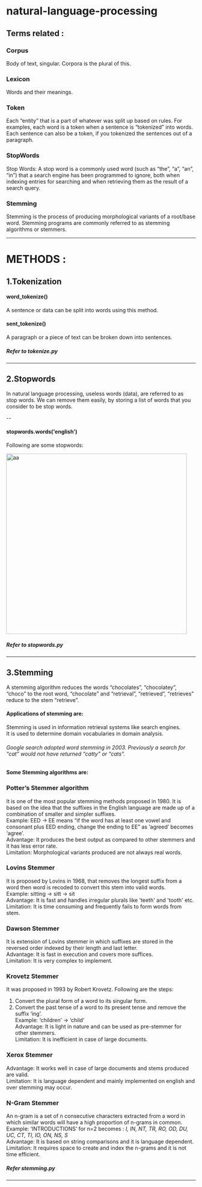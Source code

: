 # natural-language-processing


## Terms related :

### Corpus 
Body of text, singular. Corpora is the plural of this.
### Lexicon 
Words and their meanings.
### Token 
Each “entity” that is a part of whatever was split up based on rules. For examples, each word is a token when a sentence is “tokenized” into words. Each sentence can also be a token, if you tokenized the sentences out of a paragraph.
### StopWords
Stop Words: A stop word is a commonly used word (such as “the”, “a”, “an”, “in”) that a search engine has been programmed to ignore, both when indexing entries for searching and when retrieving them as the result of a search query.
### Stemming
Stemming is the process of producing morphological variants of a root/base word. Stemming programs are commonly referred to as stemming algorithms or stemmers. 

------
# METHODS :

## 1.Tokenization

#### word_tokenize()
A sentence or data can be split into words using this method.

#### sent_tokenize()
A paragraph or a piece of text can be broken down into sentences.  
  
##### Refer to tokenize.py

---

## 2.Stopwords
In natural language processing, useless words (data), are referred to as stop words. We can remove them easily, by storing a list of words that you consider to be stop words.  

--
#### stopwords.words('english')  
Following are some stopwords:  
  
<img width="480" alt="aa" src="https://user-images.githubusercontent.com/39124232/42733529-4a40d17c-8850-11e8-980e-f7e0121a435c.PNG">
  
##### Refer to stopwords.py

---

## 3.Stemming
A stemming algorithm reduces the words “chocolates”, “chocolatey”, “choco” to the root word, “chocolate” and “retrieval”, “retrieved”, “retrieves” reduce to the stem “retrieve”.

#### Applications of stemming are:

Stemming is used in information retrieval systems like search engines.  
It is used to determine domain vocabularies in domain analysis.  

###### Google search adopted word stemming in 2003. Previously a search for “cat” would not have returned “catty” or “cats”.  

#### Some Stemming algorithms are:
### Potter’s Stemmer algorithm
It is one of the most popular stemming methods proposed in 1980. It is based on the idea that the suffixes in the English language are made up of a combination of smaller and simpler suffixes.  
Example: EED -> EE means “if the word has at least one vowel and consonant plus EED ending, change the ending to EE” as ‘agreed’ becomes ‘agree’.  
Advantage: It produces the best output as compared to other stemmers and it has less error rate.  
Limitation:  Morphological variants produced are not always real words.    
### Lovins Stemmer
It is proposed by Lovins in 1968, that removes the longest suffix from a word then word is recoded to convert this stem into valid words.  
Example: sitting -> sitt -> sit  
Advantage: It is fast and handles irregular plurals like 'teeth' and 'tooth' etc.  
Limitation: It is time consuming and frequently fails to form words from stem.  
### Dawson Stemmer
It is extension of Lovins stemmer in which suffixes are stored in the reversed order indexed by their length and last letter.  
Advantage: It is fast in execution and covers more suffices.  
Limitation: It is very complex to implement.  
### Krovetz Stemmer
It was proposed in 1993 by Robert Krovetz. Following are the steps:  
1) Convert the plural form of a word to its singular form.  
2) Convert the past tense of a word to its present tense and remove the suffix ‘ing’.  
Example: ‘children’ -> ‘child’  
Advantage: It is light in nature and can be used as pre-stemmer for other stemmers.  
Limitation: It is inefficient in case of large documents.  
### Xerox Stemmer
Advantage: It works well in case of large documents and stems produced are valid.  
Limitation: It is language dependent and mainly implemented on english and over stemming may occur.  
### N-Gram Stemmer
An n-gram is a set of n consecutive characters extracted from a word in which similar words will have a high proportion of n-grams in common.  
Example: ‘INTRODUCTIONS’ for n=2 becomes : *I, IN, NT, TR, RO, OD, DU, UC, CT, TI, IO, ON, NS, S*  
Advantage: It is based on string comparisons and it is language dependent.   
Limitation: It requires space to create and index the n-grams and it is not time efficient.  
##### Refer stemming.py
---

